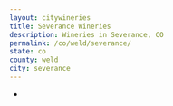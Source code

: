 ```yaml
---
layout: citywineries
title: Severance Wineries
description: Wineries in Severance, CO
permalink: /co/weld/severance/
state: co
county: weld
city: severance
---
```

-
